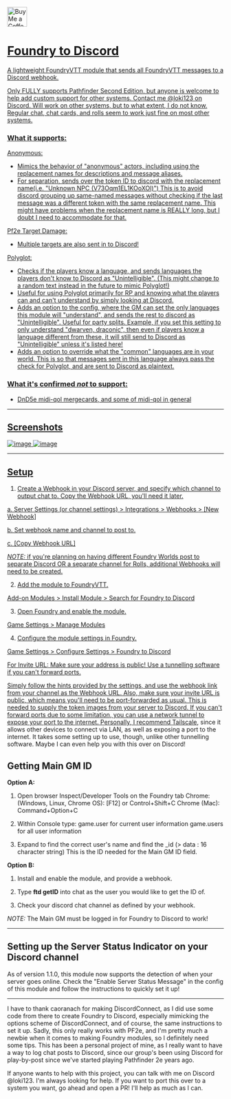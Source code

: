 <a href='https://ko-fi.com/loki123' target='_blank'><img height='35' style='border:0px;height:46px;' src='https://az743702.vo.msecnd.net/cdn/kofi3.png?v=0' border='0' alt='Buy Me a Coffee at ko-fi.com' />


# Foundry to Discord

A lightweight FoundryVTT module that sends all FoundryVTT messages to a Discord webhook.

Only FULLY supports Pathfinder Second Edition, but anyone is welcome to help add custom support for other systems. Contact me @loki123 on Discord.
Will work on other systems, but to what extent, I do not know. Regular chat, chat cards, and rolls seem to work just fine on most other systems.

### What it supports:

Anonymous:

- Mimics the behavior of "anonymous" actors, including using the replacement names for descriptions and message aliases.
- For separation, sends over the token ID to discord with the replacement name(i.e. "Unknown NPC (V73Oqm1EL1KOoXOl)") This is to avoid discord grouping up same-named messages without checking if the last message was a different token with the same replacement name. This might have problems when the replacement name is REALLY long, but I doubt I need to accommodate for that.

Pf2e Target Damage:

- Multiple targets are also sent in to Discord!

Polyglot:

- Checks if the players know a language, and sends languages the players don't know to Discord as "Unintelligible". (This might change to a random text instead in the future to mimic Polyglot!)
- Useful for using Polyglot primarily for RP and knowing what the players can and can't understand by simply looking at Discord.
- Adds an option to the config, where the GM can set the only languages this module will "understand", and sends the rest to discord as "Unintelligible". Useful for party splits. Example, if you set this setting to only understand "dwarven, draconic", then even if players know a language different from these, it will still send to Discord as "Unintelligible" unless it's listed here!
- Adds an option to override what the "common" languages are in your world. This is so that messages sent in this language always pass the check for Polyglot, and are sent to Discord as plaintext.

### What it's confirmed *not* to support:

- DnD5e midi-qol mergecards, and some of midi-qol in general

--------------------------------------------------

## Screenshots

![image](https://github.com/therealguy90/foundrytodiscord/assets/100253440/02a174a5-ae1b-4e23-9d6b-eb2ab333c747)
![image](https://github.com/therealguy90/foundrytodiscord/assets/100253440/a56012ee-ab0b-46b7-94cb-7ff42ab2cb11)

--------------------------------------------------

## Setup

 1. Create a Webhook in your Discord server, and specify which channel to output chat to. Copy  the Webhook URL, you'll need it later.
    
  a. Server Settings (or channel settings) > Integrations > Webhooks > [New Webhook]
 
  b. Set webhook name and channel to post to.
 
  c. [Copy Webhook URL]
 
  *NOTE:* if you're planning on having different Foundry Worlds post to separate Discord OR a separate channel for Rolls, additional Webhooks will need to be created.
 
 2. Add the module to FoundryVTT.
    
 Add-on Modules > Install Module > Search for Foundry to Discord
 
 3. Open Foundry and enable the module.
    
 Game Settings > Manage Modules

 4. Configure the module settings in Foundry.
    
 Game Settings > Configure Settings > Foundry to Discord

 For Invite URL: Make sure your address is public! Use a tunnelling software if you can't forward ports.

Simply follow the hints provided by the settings, and use the webhook link from your channel as the Webhook URL. Also, make sure your invite URL is public, which means you'll need to be port-forwarded as usual. This is needed to supply the token images from your server to Discord. If you can't forward ports due to some limitation, you can use a network tunnel to expose your port to the internet. Personally, I recommend [Tailscale](https://www.reddit.com/r/FoundryVTT/comments/15lt40x/easy_public_foundry_vtt_hosting_using_tailscale), since it allows other devices to connect via LAN, as well as exposing a port to the internet. It takes some setting up to use, though, unlike other tunnelling software. Maybe I can even help you with this over on Discord!

## Getting Main GM ID

**Option A:**

1. Open browser Inspect/Developer Tools on the Foundry tab
Chrome: (Windows, Linux, Chrome OS): [F12] or Control+Shift+C
Chrome (Mac): Command+Option+C

2. Within Console type:
game.user for current user information
game.users for all user information

3. Expand to find the correct user's name and find the _id (> data : 16 character string)
This is the ID needed for the Main GM ID field.

**Option B:**

1. Install and enable the module, and provide a webhook.

2. Type **ftd getID** into chat as the user you would like to get the ID of.

3. Check your discord chat channel as defined by your webhook.

*NOTE:* The Main GM must be logged in for Foundry to Discord to work!

--------------------------------------------------

## Setting up the Server Status Indicator on your Discord channel

As of version 1.1.0, this module now supports the detection of when your server goes online.
Check the "Enable Server Status Message" in the config of this module and follow the instructions to quickly set it up!

--------------------------------------------------

I have to thank caoranach for making DiscordConnect, as I did use some code from there to create Foundry to Discord, especially mimicking the options scheme of DiscordConnect, and of course, the same instructions to set it up.
Sadly, this only really works with PF2e, and I'm pretty much a newbie when it comes to making Foundry modules, so I definitely need some tips. This has been a personal project of mine, as I really want to have a way to log chat posts to Discord, since our group's been using Discord for play-by-post since we've started playing Pathfinder 2e years ago.

If anyone wants to help with this project, you can talk with me on Discord @loki123. I'm always looking for help. If you want to port this over to a system you want, go ahead and open a PR! I'll help as much as I can.
